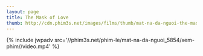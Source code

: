 ```yaml
---
layout: page
title: The Mask of Love
thumb: http://cdn.phim3s.net/images/films/thumb/mat-na-da-nguoi-the-mask-of-love-2013.jpg
---
```

{% include jwpadv src='//phim3s.net/phim-le/mat-na-da-nguoi_5854/xem-phim//video.mp4' %}